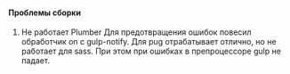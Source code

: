 #### Проблемы сборки ####

1. Не работает Plumber
Для предотвращения ошибок повесил обработчик on с gulp-notify. Для pug отрабатывает отлично, но не работает для sass. При этом при ошибках в препроцессоре gulp не падает.